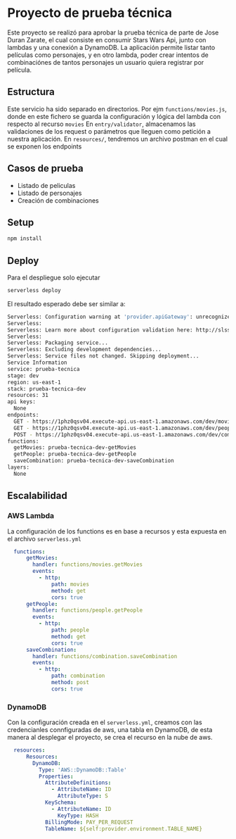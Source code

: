 
# Proyecto de prueba técnica
Este proyecto se realizó para aprobar la prueba técnica de parte de Jose Duran Zarate, el cual consiste en consumir Stars Wars Api, junto con lambdas y una conexión a DynamoDB.
La aplicación permite listar tanto películas como personajes, y en otro lambda, poder crear intentos de combinaciónes de tantos personajes un usuario quiera registrar por película.

## Estructura
Este servicio ha sido separado en directorios.
Por ejm `functions/movies.js`, donde en este fichero se guarda la configuración y lógica del lambda con respecto al recurso `movies`
En `entry/validator`, almacenamos las validaciones de los request o parámetros que lleguen como petición a nuestra aplicación.
En `resources/`, tendremos un archivo postman en el cual se exponen los endpoints

## Casos de prueba

- Listado de peliculas
- Listado de personajes
- Creación de combinaciones

## Setup

```bash
npm install
```

## Deploy

Para el despliegue solo ejecutar 
```bash
serverless deploy
```

El resultado esperado debe ser similar a:

```bash
Serverless: Configuration warning at 'provider.apiGateway': unrecognized property 'sshouldStartNameWithService'
Serverless:  
Serverless: Learn more about configuration validation here: http://slss.io/configuration-validation
Serverless:  
Serverless: Packaging service...
Serverless: Excluding development dependencies...
Serverless: Service files not changed. Skipping deployment...
Service Information
service: prueba-tecnica
stage: dev
region: us-east-1
stack: prueba-tecnica-dev
resources: 31
api keys:
  None
endpoints:
  GET - https://1phz0qsv04.execute-api.us-east-1.amazonaws.com/dev/movies
  GET - https://1phz0qsv04.execute-api.us-east-1.amazonaws.com/dev/people
  POST - https://1phz0qsv04.execute-api.us-east-1.amazonaws.com/dev/combination
functions:
  getMovies: prueba-tecnica-dev-getMovies
  getPeople: prueba-tecnica-dev-getPeople
  saveCombination: prueba-tecnica-dev-saveCombination
layers:
  None
```

## Escalabilidad

### AWS Lambda
La configuración de los functions es en base a recursos y esta expuesta en el archivo  `serverless.yml`
```yaml
  functions:
      getMovies:
        handler: functions/movies.getMovies
        events:
          - http:
              path: movies
              method: get
              cors: true
      getPeople:
        handler: functions/people.getPeople
        events:
          - http:
              path: people
              method: get
              cors: true
      saveCombination:
        handler: functions/combination.saveCombination
        events:
          - http:
              path: combination
              method: post
              cors: true
```


### DynamoDB
Con la configuración creada en el `serverless.yml`, creamos con las credencianles connfiguradas de aws, una tabla en DynamoDB, de esta manera al desplegar el proyecto, se crea el recurso en la nube de aws.

```yaml
  resources:
      Resources:
        DynamoDB:
          Type: 'AWS::DynamoDB::Table'
          Properties:
            AttributeDefinitions:
              - AttributeName: ID
                AttributeType: S
            KeySchema:
              - AttributeName: ID
                KeyType: HASH
            BillingMode: PAY_PER_REQUEST
            TableName: ${self:provider.environment.TABLE_NAME}
```
